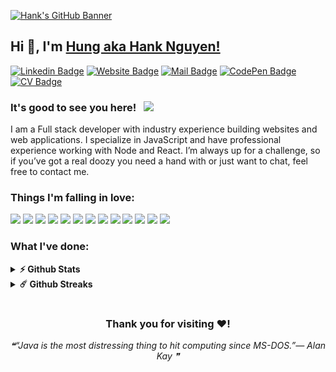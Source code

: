 [![Hank's GitHub Banner](./assets/github-header.gif)](https://github.com/hanknguyen14/)
## Hi 👋, I'm [Hung aka Hank Nguyen!](https://github.com/hanknguyen14/)

[![Linkedin Badge](https://img.shields.io/badge/-LinkedIn-0e76a8?style=flat-square&logo=Linkedin&logoColor=white)](https://www.linkedin.com/in/hung-nguyen-manh-developer/)
[![Website Badge](https://img.shields.io/badge/Website-3b5998?style=flat-square&logo=google-chrome&logoColor=white)](https://hanknguyen14.github.io/)
[![Mail Badge](https://img.shields.io/badge/-Gmail-Hank--Nguyen?style=flat-square&logo=gmail&logoColor=white&color=red)](mailto:hungnguyen.dhg@gmail.com)
[![CodePen Badge](https://img.shields.io/badge/-CodePen-Hank--Nguyen?style=flat-square&logo=codepen&logoColor=white)](https://codepen.io/hanknguyen14)
[![CV Badge](https://img.shields.io/badge/-CV-Hank--Nguyen?style=flat-square&logo=codeFactor&logoColor=white&color=green)](https://github.com/hanknguyen14/hanknguyen14/blob/master/assets/cv.pdf)

### It's good to see you here! &nbsp; ![](https://visitor-badge.glitch.me/badge?page_id=hanknguyen14.hanknguyen14&style=flat-square&color=0088cc)

I am a Full stack developer with industry experience building websites and web applications. I specialize in JavaScript and have professional experience working with Node and React. I’m always up for a challenge, so if you’ve got a real doozy you need a hand with or just want to chat, feel free to contact me.

### Things I'm falling in love:
![](https://img.shields.io/badge/OS-Linux-informational?style=flat&logo=linux&logoColor=white&color=2bbc8a)
![](https://img.shields.io/badge/Editor-VisualStudioCode-informational?style=flat&logo=visual-studio-code&logoColor=white&color=2bbc8a)
![](https://img.shields.io/badge/Code-JavaScript-informational?style=flat&logo=javascript&logoColor=white&color=2bbc8a)
![](https://img.shields.io/badge/Code-Node-informational?style=flat&logo=node.js&logoColor=white&color=2bbc8a)
![](https://img.shields.io/badge/Code-React-informational?style=flat&logo=react&logoColor=white&color=2bbc8a)
![](https://img.shields.io/badge/Code-PHP-informational?style=flat&logo=php&logoColor=white&color=2bbc8a)
![](https://img.shields.io/badge/Tools-MongoDB-informational?style=flat&logo=mongodb&logoColor=white&color=2bbc8a)
![](https://img.shields.io/badge/Tools-PostgreSQL-informational?style=flat&logo=postgresql&logoColor=white&color=2bbc8a)
![](https://img.shields.io/badge/Tools-NestJS-informational?style=flat&logo=nestjs&logoColor=white&color=2bbc8a)
![](https://img.shields.io/badge/Tools-Docker-informational?style=flat&logo=docker&logoColor=white&color=2bbc8a)
![](https://img.shields.io/badge/Tools-TypeScript-informational?style=flat&logo=typescript&logoColor=white&color=2bbc8a)
![](https://img.shields.io/badge/Tools-Styled-Components-informational?style=flat&logo=styled-components&logoColor=white&color=2bbc8a)
![](https://img.shields.io/badge/Cloud-Google-Cloud-Platform-informational?style=flat&logo=google-cloud&logoColor=white&color=2bbc8a)

### What I've done:
<details>
  <summary><b>⚡ Github Stats</b></summary>

<img height="180em" src="https://github-readme-stats.vercel.app/api?username=hanknguyen14&show_icons=true&hide_border=true&&count_private=true&include_all_commits=true" />
<img height="180em" src="https://github-readme-stats.vercel.app/api/top-langs/?username=hanknguyen14&exclude_repo=KNN-Image-Classification&show_icons=true&hide_border=true&layout=compact&langs_count=8"/>
</details>
<details>
  <summary><b>☄️ Github Streaks</b></summary>

<img height="180em" src="https://github-readme-streak-stats.herokuapp.com/?user=hanknguyen14&hide_border=true" />
</details>

#
<div align="center">

### Thank you for visiting ❤️!
<!--STARTS_HERE_QUOTE_README-->
<i>❝“Java is the most distressing thing to hit computing since MS-DOS.”— Alan Kay  ❞</i>
<!--ENDS_HERE_QUOTE_README-->

</div>
